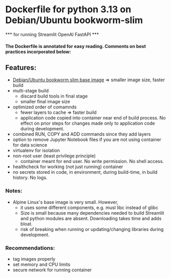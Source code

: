 # Dockerfile for python 3.13 on Debian/Ubuntu bookworm-slim
*** for running Streamlit OpenAI FastAPI ***
#### The Dockerfile is annotated for easy reading. Comments on best practices incorporated below:

## Features:

- [Debian/Ubuntu bookworm slim base image](https://hub.docker.com/layers/library/python/3.13.1-slim-bookworm/images/sha256-c5aba0b4da73e67be91c7b4a413d7fbb04d20c13a9fce4706adf6ec69bcc7bb6?context=explore) => smaller image size, faster build
- multi-stage build
  - discard build tools in final stage
  - smaller final image size
- optimized order of comamnds
  - fewer layers to cache => faster build
  - application code copied into container near end of build process. No effect on prior steps for changes made only to application code during development.
- combined RUN, COPY and ADD commands since they add layers
- option to remove Jupyter Notebook files if you are not using container for data science
- virtualenv for isolation
- non-root user (least privilege principle)
  - container meant for end user. No write permission. No shell access.
- healthcheck for working (not just running) container
- no secrets stored in code, in environment, during build-time, in build history. No logs.

### Notes:
- Alpine Linux's base image is very small. However,
  - it uses some different components, e.g. musl libc instead of glibc
  - Size is small because many dependencies needed to build Streamlit and python modules are absent. Downloading takes time and adds bloat.
  - risk of breaking when running or updating/changing libraries during development.

### Recommendations:
- tag images properly
- set memory and CPU limits
- secure network for running container
